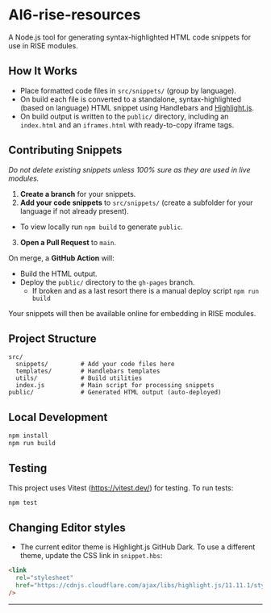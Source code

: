 # AI6-rise-resources

A Node.js tool for generating syntax-highlighted HTML code snippets for use in RISE modules.

## How It Works

- Place formatted code files in `src/snippets/` (group by language).
- On build each file is converted to a standalone, syntax-highlighted (based on language) HTML snippet using Handlebars and [Highlight.js](https://highlightjs.org/).
- On build output is written to the `public/` directory, including an `index.html` and an `iframes.html` with ready-to-copy iframe tags.

## Contributing Snippets

_Do not delete existing snippets unless 100% sure as they are used in live modules._

1. **Create a branch** for your snippets.
2. **Add your code snippets** to `src/snippets/` (create a subfolder for your language if not already present).

- To view locally run `npm build` to generate `public`.

3. **Open a Pull Request** to `main`.

On merge, a **GitHub Action** will:

- Build the HTML output.
- Deploy the `public/` directory to the `gh-pages` branch.
  - If broken and as a last resort there is a manual deploy script `npm run build`

Your snippets will then be available online for embedding in RISE modules.

## Project Structure

```
src/
  snippets/         # Add your code files here
  templates/        # Handlebars templates
  utils/            # Build utilities
  index.js          # Main script for processing snippets
public/             # Generated HTML output (auto-deployed)
```

## Local Development

```sh
npm install
npm run build
```

## Testing

This project uses Vitest (https://vitest.dev/) for testing. To run tests:

```sh
npm test
```

## Changing Editor styles

- The current editor theme is Highlight.js GitHub Dark. To use a different theme, update the CSS link in `snippet.hbs`:

```html
<link
  rel="stylesheet"
  href="https://cdnjs.cloudflare.com/ajax/libs/highlight.js/11.11.1/styles/github-dark.min.css"
/>
```

---
